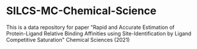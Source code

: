 # SILCS-MC-Chemical-Science

This is a data repository for paper "Rapid and Accurate Estimation of Protein-Ligand Relative Binding Affinities using Site-Identification by Ligand Competitive Saturation" Chemical Sciences (2021)

